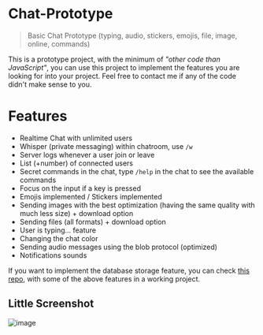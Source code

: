 # Chat-Prototype
> Basic Chat Prototype (typing, audio, stickers, emojis, file, image, online, commands)

This is a prototype project, with the minimum of *"other code than JavaScript"*, you can use this project to implement the features you are looking for into your project. Feel free to contact me if any of the code didn't make sense to you.

# Features
  - Realtime Chat with unlimited users
  - Whisper (private messaging) within chatroom, use ``/w``
  - Server logs whenever a user join or leave
  - List (+number) of connected users
  - Secret commands in the chat, type ``/help`` in the chat to see the available commands
  - Focus on the input if a key is pressed
  - Emojis implemented / Stickers implemented
  - Sending images with the best optimization (having the same quality with much less size) + download option
  - Sending files (all formats) + download option
  - User is typing... feature
  - Changing the chat color
  - Sending audio messages using the blob protocol (optimized)
  - Notifications sounds

If you want to implement the database storage feature, you can check [this repo](https://github.com/abdeljalil-salhi/MyChat), with some of the above features in a working project.

## Little Screenshot
![image](https://user-images.githubusercontent.com/65598953/155236621-5429f986-6a51-4ea0-b71e-c2f5384f4df0.png)
